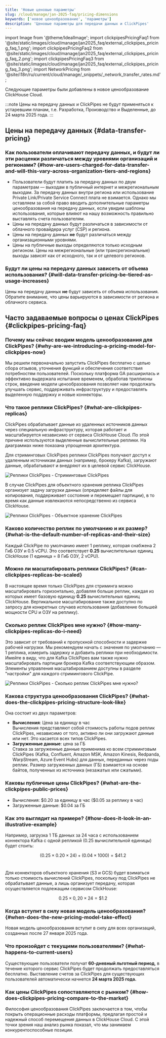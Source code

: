 ```yaml
---
title: 'Новые ценовые параметры'
slug: /cloud/manage/jan-2025-faq/pricing-dimensions
keywords: ['новое ценообразование', 'параметры']
description: 'Ценовые параметры для передачи данных и ClickPipes'
---
```


import Image from '@theme/IdealImage';
import clickpipesPricingFaq1 from '@site/static/images/cloud/manage/jan2025_faq/external_clickpipes_pricing_faq_1.png';
import clickpipesPricingFaq2 from '@site/static/images/cloud/manage/jan2025_faq/external_clickpipes_pricing_faq_2.png';
import clickpipesPricingFaq3 from '@site/static/images/cloud/manage/jan2025_faq/external_clickpipes_pricing_faq_3.png';
import NetworkPricing from '@site/i18n/ru/current/cloud/manage/_snippets/_network_transfer_rates.md';

Следующие параметры были добавлены в новое ценообразование ClickHouse Cloud.

:::note
Цены на передачу данных и ClickPipes не будут применяться к устаревшим планам, т.е. Разработка, Производство и Выделенные, до 24 марта 2025 года.
:::

## Цены на передачу данных {#data-transfer-pricing}

### Как пользователи оплачивают передачу данных, и будут ли эти расценки различаться между уровнями организаций и регионами? {#how-are-users-charged-for-data-transfer-and-will-this-vary-across-organization-tiers-and-regions}

- Пользователи будут платить за передачу данных по двум параметрам — выходам в публичный интернет и межрегиональным выходам. За передачу данных внутри региона или использование Private Link/Private Service Connect плата не взимается. Однако мы оставляем за собой право вводить дополнительные параметры ценообразования на передачу данных, если увидим шаблоны использования, которые влияют на нашу возможность правильно выставлять счета пользователям.
- Цены на передачу данных будут различаться в зависимости от облачного провайдера услуг (CSP) и региона.
- Цены на передачу данных **не** будут различаться между организационными уровнями.
- Цены на публичные выходы определяются только исходным регионом. Цены на межрегиональные (или трансрегиональные) выходы зависят как от исходного, так и от целевого регионов.

<NetworkPricing/>

### Будут ли цены на передачу данных зависеть от объема использования? {#will-data-transfer-pricing-be-tiered-as-usage-increases}

Цены на передачу данных **не** будут зависеть от объема использования. Обратите внимание, что цены варьируются в зависимости от региона и облачного сервиса.

## Часто задаваемые вопросы о ценах ClickPipes {#clickpipes-pricing-faq}

### Почему мы сейчас вводим модель ценообразования для ClickPipes? {#why-are-we-introducing-a-pricing-model-for-clickpipes-now}

Мы решили первоначально запустить ClickPipes бесплатно с целью сбора отзывов, уточнения функций и обеспечения соответствия потребностям пользователей. Поскольку платформа GA расширилась и эффективно выдержала испытание временем, обработав триллионы строк, введение модели ценообразования позволяет нам продолжать улучшать сервис, поддерживать инфраструктуру и предоставлять выделенную поддержку и новые коннекторы.

### Что такое реплики ClickPipes? {#what-are-clickpipes-replicas}

ClickPipes обрабатывает данные из удаленных источников данных через специальную инфраструктуру, которая работает и масштабируется независимо от сервиса ClickHouse Cloud. По этой причине используются выделенные вычислительные реплики. На диаграммах ниже показана упрощенная архитектура.

Для стриминговых ClickPipes реплики ClickPipes получают доступ к удаленным источникам данных (например, брокеру Kafka), загружают данные, обрабатывают и внедряют их в целевой сервис ClickHouse.

<Image img={clickpipesPricingFaq1} size="lg" alt="Реплики ClickPipes - Стриминговые ClickPipes" border/>

В случае ClickPipes для объектного хранения реплика ClickPipes организует задачу загрузки данных (определяет файлы для копирования, поддерживает состояние и перемещает партиции), в то время как данные извлекаются непосредственно из сервиса ClickHouse.

<Image img={clickpipesPricingFaq2} size="lg" alt="Реплики ClickPipes - Объектное хранение ClickPipes" border/>

### Каково количество реплик по умолчанию и их размер? {#what-is-the-default-number-of-replicas-and-their-size}

Каждый ClickPipe по умолчанию имеет 1 реплику, которая снабжена 2 ГиБ ОЗУ и 0.5 vCPU. Это соответствует **0.25** вычислительных единиц ClickHouse (1 единица = 8 ГиБ ОЗУ, 2 vCPU).

### Можно ли масштабировать реплики ClickPipes? {#can-clickpipes-replicas-be-scaled}

В настоящее время только ClickPipes для стриминга можно масштабировать горизонтально, добавляя больше реплик, каждая из которых имеет базовую единицу **0.25** вычислительных единиц ClickHouse. Вертикальное масштабирование также доступно по запросу для конкретных случаев использования (добавление большей мощности CPU и ОЗУ на реплику).

### Сколько реплик ClickPipes мне нужно? {#how-many-clickpipes-replicas-do-i-need}

Это зависит от требований к пропускной способности и задержке рабочей нагрузки. Мы рекомендуем начать с значения по умолчанию — 1 реплика, измерить задержку и добавить реплики при необходимости. Имейте в виду, что для Kafka ClickPipes вам также нужно масштабировать партиции брокера Kafka соответствующим образом. Элементы управления масштабированием доступны в разделе "настройки" для каждого стримингового ClickPipe.

<Image img={clickpipesPricingFaq3} size="lg" alt="Реплики ClickPipes - Сколько реплик ClickPipes мне нужно?" border/>

### Какова структура ценообразования ClickPipes? {#what-does-the-clickpipes-pricing-structure-look-like}

Она состоит из двух параметров:
- **Вычисления**: Цена за единицу в час  
  Вычисления представляют собой стоимость работы подов реплик ClickPipes, независимо от того, активно ли они загружают данные или нет. Это касается всех типов ClickPipes.
- **Загруженные данные**: цена за ГБ  
  Ставка за загруженные данные применима ко всем стриминговым ClickPipes (Kafka, Confluent, Amazon MSK, Amazon Kinesis, Redpanda, WarpStream, Azure Event Hubs) для данных, переданных через поды реплик. Размер загруженных данных (ГБ) взимается на основе байтов, полученных из источника (незажатых или сжатыми).

### Каковы публичные цены ClickPipes? {#what-are-the-clickpipes-public-prices}

- Вычисления: \$0.20 за единицу в час (\$0.05 за реплику в час)
- Загруженные данные: \$0.04 за ГБ

### Как это выглядит на примере? {#how-does-it-look-in-an-illustrative-example}

Например, загрузка 1 ТБ данных за 24 часа с использованием коннектора Kafka с одной репликой (0.25 вычислительной единицы) будет стоить:

$$
(0.25 \times 0.20 \times 24) + (0.04 \times 1000) = \$41.2
$$
<br/>

Для коннекторов объектного хранения (S3 и GCS) будет взиматься только стоимость вычислений ClickPipes, поскольку под ClickPipes не обрабатывает данные, а лишь организует передачу, которая осуществляется подлежащим сервисом ClickHouse:

$$
0.25 \times 0,20 \times 24 = \$1.2
$$

### Когда вступит в силу новая модель ценообразования? {#when-does-the-new-pricing-model-take-effect}

Новая модель ценообразования вступит в силу для всех организаций, созданных после 27 января 2025 года.

### Что произойдет с текущими пользователями? {#what-happens-to-current-users}

Существующие пользователи получат **60-дневный льготный период**, в течение которого сервис ClickPipes будет продолжать предоставляться бесплатно. Выставление счетов за ClickPipes для существующих пользователей автоматически начнется **24 марта 2025 года.**

### Как цены ClickPipes сопоставляются с рынком? {#how-does-clickpipes-pricing-compare-to-the-market}

Философия ценообразования ClickPipes заключается в том, чтобы покрыть операционные расходы платформы, предлагая простой и надежный способ перемещения данных в ClickHouse Cloud. С этой точки зрения наш анализ рынка показал, что мы занимаем конкурентоспособные позиции.

